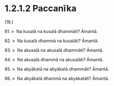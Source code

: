 

# 1.2.1.2 Paccanīka





(18.)

81\. »  Na kusalā na kusalā dhammāti? Āmantā.

82\. «  Na kusalā dhammā na kusalāti? Āmantā.

83\. »  Na akusalā na akusalā dhammāti? Āmantā.

84\. «  Na akusalā dhammā na akusalāti? Āmantā.

85\. »  Na abyākatā na abyākatā dhammāti? Āmantā.

86\. «  Na abyākatā dhammā na abyākatāti? Āmantā.




